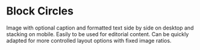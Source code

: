 # Block Circles

Image with optional caption and formatted text side by side on desktop and stacking on mobile. Easily to be used for editorial content. Can be quickly adapted for more controlled layout options with fixed image ratios.
